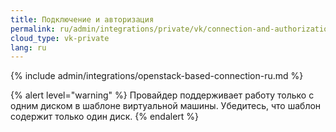 ```yaml
---
title: Подключение и авторизация
permalink: ru/admin/integrations/private/vk/сonnection-and-authorization.html
cloud_type: vk-private
lang: ru
---
```


{% include admin/integrations/openstack-based-connection-ru.md %}

{% alert level="warning" %}
Провайдер поддерживает работу только с одним диском в шаблоне виртуальной машины. Убедитесь, что шаблон содержит только один диск.
{% endalert %}
